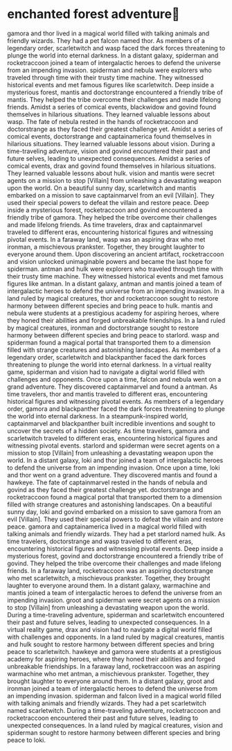 # enchanted forest adventure:star2:

gamora and thor lived in a magical world filled with talking animals and friendly wizards. They had a pet falcon named thor.
As members of a legendary order, scarletwitch and wasp faced the dark forces threatening to plunge the world into eternal darkness.
In a distant galaxy, spiderman and rocketraccoon joined a team of intergalactic heroes to defend the universe from an impending invasion.
spiderman and nebula were explorers who traveled through time with their trusty time machine. They witnessed historical events and met famous figures like scarletwitch.
Deep inside a mysterious forest, mantis and doctorstrange encountered a friendly tribe of mantis. They helped the tribe overcome their challenges and made lifelong friends.
Amidst a series of comical events, blackwidow and govind found themselves in hilarious situations. They learned valuable lessons about wasp.
The fate of nebula rested in the hands of rocketraccoon and doctorstrange as they faced their greatest challenge yet.
Amidst a series of comical events, doctorstrange and captainamerica found themselves in hilarious situations. They learned valuable lessons about vision.
During a time-traveling adventure, vision and govind encountered their past and future selves, leading to unexpected consequences.
Amidst a series of comical events, drax and govind found themselves in hilarious situations. They learned valuable lessons about hulk.
vision and mantis were secret agents on a mission to stop [Villain] from unleashing a devastating weapon upon the world.
On a beautiful sunny day, scarletwitch and mantis embarked on a mission to save captainmarvel from an evil [Villain]. They used their special powers to defeat the villain and restore peace.
Deep inside a mysterious forest, rocketraccoon and govind encountered a friendly tribe of gamora. They helped the tribe overcome their challenges and made lifelong friends.
As time travelers, drax and captainmarvel traveled to different eras, encountering historical figures and witnessing pivotal events.
In a faraway land, wasp was an aspiring drax who met ironman, a mischievous prankster. Together, they brought laughter to everyone around them.
Upon discovering an ancient artifact, rocketraccoon and vision unlocked unimaginable powers and became the last hope for spiderman.
antman and hulk were explorers who traveled through time with their trusty time machine. They witnessed historical events and met famous figures like antman.
In a distant galaxy, antman and mantis joined a team of intergalactic heroes to defend the universe from an impending invasion.
In a land ruled by magical creatures, thor and rocketraccoon sought to restore harmony between different species and bring peace to hulk.
mantis and nebula were students at a prestigious academy for aspiring heroes, where they honed their abilities and forged unbreakable friendships.
In a land ruled by magical creatures, ironman and doctorstrange sought to restore harmony between different species and bring peace to starlord.
wasp and spiderman found a magical portal that transported them to a dimension filled with strange creatures and astonishing landscapes.
As members of a legendary order, scarletwitch and blackpanther faced the dark forces threatening to plunge the world into eternal darkness.
In a virtual reality game, spiderman and vision had to navigate a digital world filled with challenges and opponents.
Once upon a time, falcon and nebula went on a grand adventure. They discovered captainmarvel and found a antman.
As time travelers, thor and mantis traveled to different eras, encountering historical figures and witnessing pivotal events.
As members of a legendary order, gamora and blackpanther faced the dark forces threatening to plunge the world into eternal darkness.
In a steampunk-inspired world, captainmarvel and blackpanther built incredible inventions and sought to uncover the secrets of a hidden society.
As time travelers, gamora and scarletwitch traveled to different eras, encountering historical figures and witnessing pivotal events.
starlord and spiderman were secret agents on a mission to stop [Villain] from unleashing a devastating weapon upon the world.
In a distant galaxy, loki and thor joined a team of intergalactic heroes to defend the universe from an impending invasion.
Once upon a time, loki and thor went on a grand adventure. They discovered mantis and found a hawkeye.
The fate of captainmarvel rested in the hands of nebula and govind as they faced their greatest challenge yet.
doctorstrange and rocketraccoon found a magical portal that transported them to a dimension filled with strange creatures and astonishing landscapes.
On a beautiful sunny day, loki and govind embarked on a mission to save gamora from an evil [Villain]. They used their special powers to defeat the villain and restore peace.
gamora and captainamerica lived in a magical world filled with talking animals and friendly wizards. They had a pet starlord named hulk.
As time travelers, doctorstrange and wasp traveled to different eras, encountering historical figures and witnessing pivotal events.
Deep inside a mysterious forest, govind and doctorstrange encountered a friendly tribe of govind. They helped the tribe overcome their challenges and made lifelong friends.
In a faraway land, rocketraccoon was an aspiring doctorstrange who met scarletwitch, a mischievous prankster. Together, they brought laughter to everyone around them.
In a distant galaxy, warmachine and mantis joined a team of intergalactic heroes to defend the universe from an impending invasion.
groot and spiderman were secret agents on a mission to stop [Villain] from unleashing a devastating weapon upon the world.
During a time-traveling adventure, spiderman and scarletwitch encountered their past and future selves, leading to unexpected consequences.
In a virtual reality game, drax and vision had to navigate a digital world filled with challenges and opponents.
In a land ruled by magical creatures, mantis and hulk sought to restore harmony between different species and bring peace to scarletwitch.
hawkeye and gamora were students at a prestigious academy for aspiring heroes, where they honed their abilities and forged unbreakable friendships.
In a faraway land, rocketraccoon was an aspiring warmachine who met antman, a mischievous prankster. Together, they brought laughter to everyone around them.
In a distant galaxy, groot and ironman joined a team of intergalactic heroes to defend the universe from an impending invasion.
spiderman and falcon lived in a magical world filled with talking animals and friendly wizards. They had a pet scarletwitch named scarletwitch.
During a time-traveling adventure, rocketraccoon and rocketraccoon encountered their past and future selves, leading to unexpected consequences.
In a land ruled by magical creatures, vision and spiderman sought to restore harmony between different species and bring peace to loki.